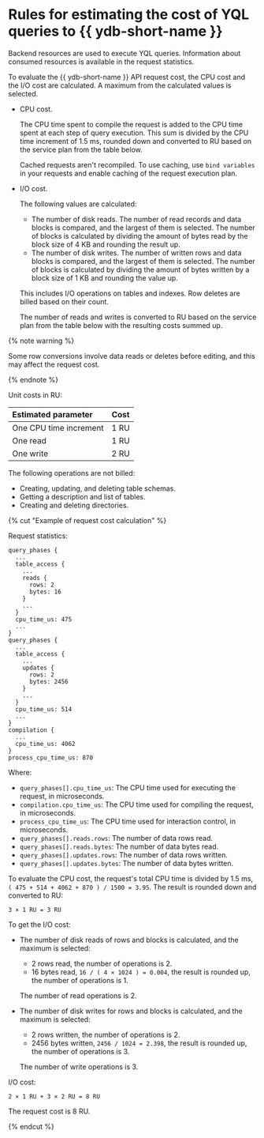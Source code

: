 # Rules for estimating the cost of YQL queries to {{ ydb-short-name }}



Backend resources are used to execute YQL queries. Information about consumed resources is available in the request statistics.

To evaluate the {{ ydb-short-name }} API request cost, the CPU cost and the I/O cost are calculated. A maximum from the calculated values is selected.
* CPU cost.

   The CPU time spent to compile the request is added to the CPU time spent at each step of query execution. This sum is divided by the CPU time increment of 1.5 ms, rounded down and converted to RU based on the service plan from the table below.

   Cached requests aren't recompiled. To use caching, use `bind variables` in your requests and enable caching of the request execution plan.
* I/O cost.

   The following values are calculated:
   * The number of disk reads. The number of read records and data blocks is compared, and the largest of them is selected. The number of blocks is calculated by dividing the amount of bytes read by the block size of 4 KB and rounding the result up.
   * The number of disk writes. The number of written rows and data blocks is compared, and the largest of them is selected. The number of blocks is calculated by dividing the amount of bytes written by a block size of 1 KB and rounding the value up.

   This includes I/O operations on tables and indexes. Row deletes are billed based on their count.

   The number of reads and writes is converted to RU based on the service plan from the table below with the resulting costs summed up.

{% note warning %}

Some row conversions involve data reads or deletes before editing, and this may affect the request cost.

{% endnote %}

Unit costs in RU:

| Estimated parameter | Cost |
:--- | :---:
| One CPU time increment | 1 RU |
| One read | 1 RU |
| One write | 2 RU |

The following operations are not billed:
* Creating, updating, and deleting table schemas.
* Getting a description and list of tables.
* Creating and deleting directories.

{% cut "Example of request cost calculation" %}

Request statistics:

```text
query_phases {
  ...
  table_access {
    ...
    reads {
      rows: 2
      bytes: 16
    }
    ...
  }
  cpu_time_us: 475
  ...
}
query_phases {
  ...
  table_access {
    ...
    updates {
      rows: 2
      bytes: 2456
    }
    ...
  }
  cpu_time_us: 514
  ...
}
compilation {
  ...
  cpu_time_us: 4062
}
process_cpu_time_us: 870
```

Where:
* `query_phases[].cpu_time_us`: The CPU time used for executing the request, in microseconds.
* `compilation.cpu_time_us`: The CPU time used for compiling the request, in microseconds.
* `process_cpu_time_us`: The CPU time used for interaction control, in microseconds.
* `query_phases[].reads.rows`: The number of data rows read.
* `query_phases[].reads.bytes`: The number of data bytes read.
* `query_phases[].updates.rows`: The number of data rows written.
* `query_phases[].updates.bytes`: The number of data bytes written.

To evaluate the CPU cost, the request's total CPU time is divided by 1.5 ms, `( 475 + 514 + 4062 + 870 ) / 1500 = 3.95`. The result is rounded down and converted to RU:

```text
3 × 1 RU = 3 RU
```

To get the I/O cost:
* The number of disk reads of rows and blocks is calculated, and the maximum is selected:
   * 2 rows read, the number of operations is 2.
   * 16 bytes read, `16 / ( 4 × 1024 ) = 0.004`, the result is rounded up, the number of operations is 1.

   The number of read operations is 2.
* The number of disk writes for rows and blocks is calculated, and the maximum is selected:
   * 2 rows written, the number of operations is 2.
   * 2456 bytes written, `2456 / 1024 = 2.398`, the result is rounded up, the number of operations is 3.

   The number of write operations is 3.

I/O cost:

```text
2 × 1 RU + 3 × 2 RU = 8 RU
```

The request cost is 8 RU.

{% endcut %}
